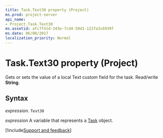 ```yaml
---
title: Task.Text30 property (Project)
ms.prod: project-server
api_name:
- Project.Task.Text30
ms.assetid: afc7f41d-343e-7cd4-59d1-121fa3c6939f
ms.date: 06/08/2017
localization_priority: Normal
---
```



# Task.Text30 property (Project)

Gets or sets the value of a local Text custom field for the task. Read/write  **String**.


## Syntax

_expression_. `Text30`

_expression_ A variable that represents a [Task](./Project.Task.md) object.

[!include[Support and feedback](~/includes/feedback-boilerplate.md)]
